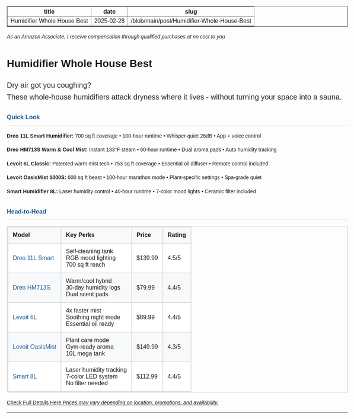 <table border="1" cellpadding="5" cellspacing="0" width="100%">
  <tr>
    <th>title</th>
    <th>date</th>
    <th>slug</th>
  </tr>
  <tr>
    <td>Humidifier Whole House Best</td>
    <td >2025-02-28</td>
    <td>/blob/main/post/Humidifier-Whole-House-Best</td>
  </tr>
</table><i>As an Amazon Associate, I receive compensation through qualified purchases at no cost to you</i><h1>Humidifier Whole House Best</h2>
<html>
<body style="font-family: Arial, sans-serif; line-height: 1.6; max-width: 1000px; margin: 0 auto; padding: 20px;">
  
<p style="font-size: 20px; color: #2d2d2d; margin-bottom: 25px;">Dry air got you coughing?<br>These whole-house humidifiers attack dryness where it lives - without turning your space into a sauna.</p>

<h3 style="color: #1a5b96; border-bottom: 2px solid #eee; padding-bottom: 8px;">Quick Look</h3>
<ul style="list-style: none; padding-left: 0;">
  <li style="margin-bottom: 15px;"><strong>Dreo 11L Smart Humidifier:</strong> 700 sq ft coverage • 100-hour runtime • Whisper-quiet 26dB • App + voice control</li>
  <li style="margin-bottom: 15px;"><strong>Dreo HM713S Warm & Cool Mist:</strong> Instant 133°F steam • 60-hour runtime • Dual aroma pads • Auto humidity tracking</li>
  <li style="margin-bottom: 15px;"><strong>Levoit 6L Classic:</strong> Patented warm mist tech • 753 sq ft coverage • Essential oil diffuser • Remote control included</li>
  <li style="margin-bottom: 15px;"><strong>Levoit OasisMist 1000S:</strong> 600 sq ft beast • 100-hour marathon mode • Plant-specific settings • Spa-grade quiet</li>
  <li style="margin-bottom: 15px;"><strong>Smart Humidifier 8L:</strong> Laser humidity control • 40-hour runtime • 7-color mood lights • Ceramic filter included</li>
</ul>

<h3 style="color: #1a5b96; border-bottom: 2px solid #eee; padding-bottom: 8px; margin-top: 30px;">Head-to-Head</h3>
<table style="width: 100%; border-collapse: collapse; margin-top: 15px; border: 2px solid #ddd;">
  <tr style="background-color: #f8f9fa;">
    <th style="border: 2px solid #ddd; padding: 12px; text-align: left;">Model</th>
    <th style="border: 2px solid #ddd; padding: 12px; text-align: left;">Key Perks</th>
    <th style="border: 2px solid #ddd; padding: 12px; text-align: left;">Price</th>
    <th style="border: 2px solid #ddd; padding: 12px; text-align: left;">Rating</th>
  </tr>
  <tr style="background-color: white;">
    <td style="border: 2px solid #ddd; padding: 12px;"><a href="https://www.kqzyfj.com/click-101298825-15331933?url=https%3A%2F%2Fwww.dreo.com%2Fcollections%2Fhumidifiers" style="color: #1a5b96; text-decoration: none;">Dreo 11L Smart</a></td>
    <td style="border: 2px solid #ddd; padding: 12px;">
      <ul style="list-style-type: none; padding-left: 0; margin: 0;">
        <li>Self-cleaning tank</li>
        <li>RGB mood lighting</li>
        <li>700 sq ft reach</li>
      </ul>
    </td>
    <td style="border: 2px solid #ddd; padding: 12px;">$139.99</td>
    <td style="border: 2px solid #ddd; padding: 12px;">4.5/5</td>
  </tr>
  <tr style="background-color: #f8f9fa;">
    <td style="border: 2px solid #ddd; padding: 12px;"><a href="https://www.kqzyfj.com/click-101298825-15331933?url=https%3A%2F%2Fwww.dreo.com%2Fcollections%2Fhumidifiers" style="color: #1a5b96; text-decoration: none;">Dreo HM713S</a></td>
    <td style="border: 2px solid #ddd; padding: 12px;">
      <ul style="list-style-type: none; padding-left: 0; margin: 0;">
        <li>Warm/cool hybrid</li>
        <li>30-day humidity logs</li>
        <li>Dual scent pads</li>
      </ul>
    </td>
    <td style="border: 2px solid #ddd; padding: 12px;">$79.99</td>
    <td style="border: 2px solid #ddd; padding: 12px;">4.4/5</td>
  </tr>
  <tr style="background-color: white;">
    <td style="border: 2px solid #ddd; padding: 12px;"><a href="https://www.amazon.com/dp/B01MYGNGKK?tag=reimagininghe-20" style="color: #1a5b96; text-decoration: none;">Levoit 6L</a></td>
    <td style="border: 2px solid #ddd; padding: 12px;">
      <ul style="list-style-type: none; padding-left: 0; margin: 0;">
        <li>4x faster mist</li>
        <li>Soothing night mode</li>
        <li>Essential oil ready</li>
      </ul>
    </td>
    <td style="border: 2px solid #ddd; padding: 12px;">$89.99</td>
    <td style="border: 2px solid #ddd; padding: 12px;">4.4/5</td>
  </tr>
  <tr style="background-color: #f8f9fa;">
    <td style="border: 2px solid #ddd; padding: 12px;"><a href="https://www.amazon.com/dp/B0BLV8BM5J?tag=reimagininghe-20" style="color: #1a5b96; text-decoration: none;">Levoit OasisMist</a></td>
    <td style="border: 2px solid #ddd; padding: 12px;">
      <ul style="list-style-type: none; padding-left: 0; margin: 0;">
        <li>Plant care mode</li>
        <li>Gym-ready aroma</li>
        <li>10L mega tank</li>
      </ul>
    </td>
    <td style="border: 2px solid #ddd; padding: 12px;">$149.99</td>
    <td style="border: 2px solid #ddd; padding: 12px;">4.3/5</td>
  </tr>
  <tr style="background-color: white;">
    <td style="border: 2px solid #ddd; padding: 12px;"><a href="https://www.amazon.com/dp/B0CCCT2S4L?tag=reimagininghe-20" style="color: #1a5b96; text-decoration: none;">Smart 8L</a></td>
    <td style="border: 2px solid #ddd; padding: 12px;">
      <ul style="list-style-type: none; padding-left: 0; margin: 0;">
        <li>Laser humidity tracking</li>
        <li>7-color LED system</li>
        <li>No filter needed</li>
      </ul>
    </td>
    <td style="border: 2px solid #ddd; padding: 12px;">$112.99</td>
    <td style="border: 2px solid #ddd; padding: 12px;">4.4/5</td>
  </tr>
</table>
<a href="https://5starchoices.com/humidifier-whole-house-best/">Check Full Details Here
</body>
</html>
<i>Prices may vary depending on location, promotions, and availability.</i><hr><html>
